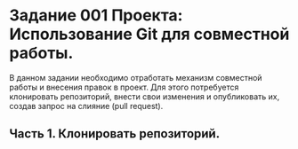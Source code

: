 # Задание 001 Проекта: Использование Git для совместной работы.

В данном задании необходимо отработать механизм совместной работы и внесения правок в проект.
Для этого потребуется клонировать репозиторий, внести свои изменения и опубликовать их, создав запрос на слияние (pull request).

## Часть 1. Клонировать репозиторий.
